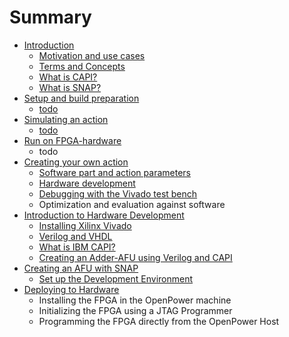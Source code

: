 # Summary

* [Introduction](README.md)
  * [Motivation and use cases](motivation-and-use-cases.md)
  * [Terms and Concepts](terms-and-concepts.md)
  * [What is CAPI?](what-is-capi.md)
  * [What is SNAP?](what-is-snap.md)
* [Setup and build preparation](setup-and-build-preparation.md)
  * [todo](setup-and-build-preparation/test.md)
* [Simulating an action](simulating-an-action.md)
  * [todo](simulating-an-action/test.md)
* [Run on FPGA-hardware](run-on-real-fpga-hardware.md)
  * todo
* [Creating your own action](creating-your-own-action.md)
  * [Software part and action parameters](creating-your-own-action/test.md)
  * [Hardware development](run-on-real-fpga-hardware/hardware-development.md)
  * [Debugging with the Vivado test bench](run-on-real-fpga-hardware/debugging-using-the-test-bench.md)
  * Optimization and evaluation against software
* [Introduction to Hardware Development](chapter1.md)
  * [Installing Xilinx Vivado](chapter1/installing-xilinx-vivado.md)
  * [Verilog and VHDL](chapter1/verilog-and-vhdl.md)
  * [What is IBM CAPI?](chapter1/what-is-ibm-capi.md)
  * [Creating an Adder-AFU using Verilog and CAPI](chapter1/creating-an-adder-afu-using-verilog-and-capi.md)
* [Creating an AFU with SNAP](installing-xilinx-vivado.md)
  * [Set up the Development Environment](installing-xilinx-vivado/set-up-the-development-environment.md)
* [Deploying to Hardware](deploying-to-hardware.md)
  * Installing the FPGA in the OpenPower machine
  * Initializing the FPGA using a JTAG Programmer
  * Programming the FPGA directly from the OpenPower Host

